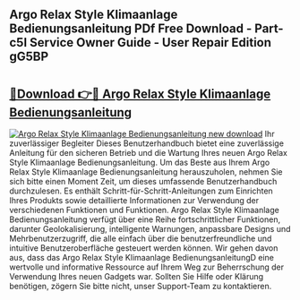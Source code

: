 ## Argo Relax Style Klimaanlage Bedienungsanleitung PDf Free Download - Part-c5I Service Owner Guide - User Repair Edition gG5BP

# <h2><a href="http://df3hm4k.blite.top/?on=Argo+Relax+Style+Klimaanlage+Bedienungsanleitung">🔗Download 👉🔴 Argo Relax Style Klimaanlage Bedienungsanleitung</a></h2>

[![Argo Relax Style Klimaanlage Bedienungsanleitung new download](https://i.imgur.com/lujVjoI.png)](http://df3hm4k.blite.top/?on=Argo+Relax+Style+Klimaanlage+Bedienungsanleitung)
Ihr zuverlässiger Begleiter Dieses Benutzerhandbuch bietet eine zuverlässige Anleitung für den sicheren Betrieb und die Wartung Ihres neuen Argo Relax Style Klimaanlage Bedienungsanleitung. Um das Beste aus Ihrem Argo Relax Style Klimaanlage Bedienungsanleitung herauszuholen, nehmen Sie sich bitte einen Moment Zeit, um dieses umfassende Benutzerhandbuch durchzulesen. Es enthält Schritt-für-Schritt-Anleitungen zum Einrichten Ihres Produkts sowie detaillierte Informationen zur Verwendung der verschiedenen Funktionen und Funktionen. Argo Relax Style Klimaanlage Bedienungsanleitung verfügt über eine Reihe fortschrittlicher Funktionen, darunter Geolokalisierung, intelligente Warnungen, anpassbare Designs und Mehrbenutzerzugriff, die alle einfach über die benutzerfreundliche und intuitive Benutzeroberfläche gesteuert werden können. Wir gehen davon aus, dass das Argo Relax Style Klimaanlage BedienungsanleitungD eine wertvolle und informative Ressource auf Ihrem Weg zur Beherrschung der Verwendung Ihres neuen Gadgets war. Sollten Sie Hilfe oder Klärung benötigen, zögern Sie bitte nicht, unser Support-Team zu kontaktieren.
